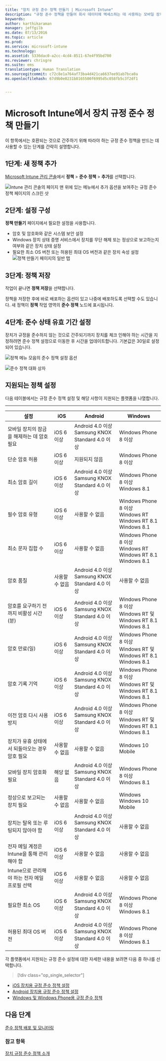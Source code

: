 ```yaml
---
title: "장치 규정 준수 정책 만들기 | Microsoft Intune"
description: "규정 준수 정책을 만들어 회사 데이터에 액세스하는 데 사용하는 모바일 장치 및 PC 보안을 유지합니다."
keywords: 
author: karthikaraman
manager: jeffgilb
ms.date: 07/13/2016
ms.topic: article
ms.prod: 
ms.service: microsoft-intune
ms.technology: 
ms.assetid: 5336dac0-a2cc-4cd4-8511-67e4f95bd700
ms.reviewer: chrisgre
ms.suite: ems
translationtype: Human Translation
ms.sourcegitcommit: c72c8e1a764af73ba4d421ca6637ee91ab7bca0a
ms.openlocfilehash: 67d9b0e0231b8165500f6995d5c058fb5c3f2df1


---
```


# Microsoft Intune에서 장치 규정 준수 정책 만들기
이 항목에서는 호환되는 것으로 간주하기 위해 따라야 하는 규정 준수 정책을 만드는 데 사용할 수 있는 단계를 간략히 설명합니다.

##  1단계: 새 정책 추가
  [Microsoft Intune 관리 콘솔](https://manage.microsoft.com)에서 **정책** &gt; **준수 정책** &gt; **추가**를 선택합니다.

  ![Intune 관리 콘솔의 페이지 맨 위에 있는 메뉴에서 추가 옵션을 보여주는 규정 준수 정책 페이지의 스크린 샷](./media/intune-sa-3a-add-compliance-policy.png)

##  2단계: 설정 구성
**정책 만들기** 페이지에서 필요한 설정을 사용합니다.
  -   암호 및 암호화와 같은 시스템 보안 설정
  -   Windows 장치 상태 증명 서비스에서 장치를 무단 해제 또는 정상으로 보고하는지 여부와 같은 장치 상태 설정
  -   필요한 최소 OS 버전 또는 허용된 최대 OS 버전과 같은 장치 속성 설정
![정책 만들기 페이지의 일반 탭 ](./media/intune-sa-3b-create-policy.png)


##  3단계: 정책 저장
작업이 끝나면 **정책 저장**을 선택합니다.

정책을 저장한 후에 바로 배포하는 옵션이 있고 나중에 배포하도록 선택할 수도 있습니다. 새 정책이 **정책** 작업 영역의 **준수 정책** 노드에 표시됩니다.

##  4단계: 준수 상태 유효 기간 설정
장치가 규정을 준수하지 않는 것으로 간주되기까지 장치를 체크 인해야 하는 시간을 지정하려면 준수 정책 설정으로 이동한 후 시간을 업데이트합니다.  기본값은 30일로 설정되어 있습니다.

![정책 메뉴 모음의 준수 정책 설정 옵션](../media/mdm-compliance-policy-settings.png)

![준수 정책 대화 상자](../media/mdm-ca-compliance-status-validity-period.png)

## 지원되는 정책 설정
다음 테이블에서는 규정 준수 정책 설정 및 해당 사항이 지원되는 플랫폼을 나열합니다.

-------------
|설정|iOS|Android|Windows|
|-----|----|-----|-----|
|모바일 장치의 잠금을 해제하는 데 암호 필요|iOS 6 이상|Android 4.0 이상 <br>Samsung KNOX Standard 4.0 이상|Windows Phone 8 이상|
|단순 암호 허용|iOS 6 이상|지원되지 않음|Windows Phone 8 이상|
|최소 암호 길이|iOS 6 이상| Android 4.0 이상<br>Samsung KNOX Standard 4.0 이상| Windows Phone 8 이상<br>Windows 8.1|
|필수 암호 유형|iOS 6 이상|사용할 수 없음|Windows Phone 8 이상 <br>Windows RT<br> Windows RT 8.1 <br>Windows 8.1|
|최소 문자 집합 수|iOS 6 이상|사용할 수 없음|Windows Phone 8 이상 <br>Windows RT<br> Windows RT 8.1 <br>Windows 8.1|
|암호 품질|사용할 수 없음|Android 4.0 이상 <br>Samsung KNOX Standard 4.0 이상|사용할 수 없음|
|암호를 요구하기 전까지 비활성 시간(분)|iOS 6 이상|Android 4.0 이상<br>Samsung KNOX Standard 4.0 이상|Windows Phone 8 이상<br>Windows RT 및 Windows RT 8.1<br>Windows 8.1|
|암호 만료(일)|iOS 6 이상|Android 4.0 이상<br>Samsung KNOX Standard 4.0 이상|Windows Phone 8 이상<br>Windows RT 및 Windows RT 8.1<br>Windows 8.1|
|암호 기록 기억|iOS 6 이상|Android 4.0 이상<br>Samsung KNOX Standard 4.0 이상|Windows Phone 8 이상<br>Windows RT 및 Windows RT 8.1<br>Windows 8.1|
|이전 암호 다시 사용 방지|iOS 6 이상|Android 4.0 이상<br>Samsung KNOX Standard 4.0 이상|Windows Phone 8 이상<br>Windows RT 및 Windows RT 8.1<br>Windows 8.1|
|장치가 유휴 상태에서 되돌아오는 경우 암호 필요| 사용할 수 없음| 사용할 수 없음|Windows 10 Mobile|
|모바일 장치 암호화 필요|해당 없음|Android 4.0 이상<br>Samsung KNOX Standard 4.0 이상|Windows Phone 8 이상<br> Windows 8.1|
|정상으로 보고되는 장치 필요| 사용할 수 없음| 사용할 수 없음|Windows <br>Windows 10 Mobile|
|장치는 탈옥 또는 루팅되지 않아야 함|iOS 6 이상|Android 4.0 이상<br>Samsung KNOX Standard 4.0 이상|사용할 수 없음|
|전자 메일 계정은 Intune을 통해 관리해야 함|iOS 6 이상|사용할 수 없음| 사용할 수 없음|
|Intune으로 관리해야 하는 전자 메일 프로필 선택|iOS 6 이상|사용할 수 없음| 사용할 수 없음|
|필요한 최소 OS|iOS 6 이상|Android 4.0 이상<br>Samsung KNOX Standard 4.0 이상| Windows Phone 8 이상<br>Windows 8.1|
|허용된 최대 OS 버전|iOS 6 이상|Android 4.0 이상<br>Samsung KNOX Standard 4.0 이상|Windows Phone 8 이상<br>Windows 8.1|

각 플랫폼에서 지원되는 규정 준수 설정에 대한 자세한 내용을 보려면 다음 중 하나를 선택합니다.
> [!div class="op_single_selector"]
- [iOS 장치용 규정 준수 정책 설정](ios-compliance-policy-settings-in-microsoft-intune.md)
- [Android 장치용 규정 준수 정책 설정](android-compliance-policy-settings-in-microsoft-intune.md)
- [Windows 및 Windows Phone용 규정 준수 정책 ](windows-compliance-policy-settings-in-microsoft-intune.md)


## 다음 단계
[준수 정책 배포 및 모니터링](deploy-and-monitor-a-device-compliance-policy-in-microsoft-intune.md)

### 참고 항목
[장치 규정 준수 정책 소개](introduction-to-device-compliance-policies-in-microsoft-intune.md)



<!--HONumber=Jul16_HO3-->


